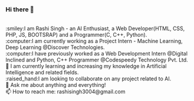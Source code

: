 ### Hi there 👋

<!--
**RASHI3004/RASHI3004** is a ✨ _special_ ✨ repository because its `README.md` (this file) appears on your GitHub profile.

Here are some ideas to get you started:

- 🔭 I’m currently working on ...
- 🌱 I’m currently learning ...
- 👯 I’m looking to collaborate on ...
- 🤔 I’m looking for help with ...
- 💬 Ask me about ...
- 📫 How to reach me: ...
- 😄 Pronouns: ...
- ⚡ Fun fact: ...
-->
</br>
  :smiley:I am Rashi Singh - an AI Enthusiast, a Web Developer(HTML, CSS, PHP, JS, BOOTSRAP) and a Programmer(C, C++, Python).
</br>
  :computer:I am currently working as a Project Intern - Machine Learning, Deep Learning @Discover Technologies.
</br>
  :computer:I have previously worked as a Web Development Intern @Digital Inclined and Python, C++ Programmer @Codespeedy Technology Pvt. Ltd.
</br>
  🌱 I am currently learning and increasing my knowledge in Artificial Intelligence and related fields.
</br>
  :raised_hand:I am looking to collaborate on any project related to AI.
</br>
  💬 Ask me about anything and everything!
</br>
  📫 How to reach me: rashisingh3004@gmail.com
 
